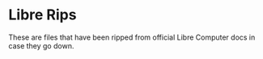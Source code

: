 # Libre Rips
These are files that have been ripped from official Libre Computer docs in case they go down. 